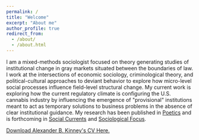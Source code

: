 ```yaml
---
permalink: /
title: "Welcome"
excerpt: "About me"
author_profile: true
redirect_from: 
  - /about/
  - /about.html
---
```


I am a mixed-methods sociologist focused on theory generating studies of institutional change in gray markets situated between the boundaries of law. I work at the intersections of economic sociology, criminological theory, and political-cultural approaches to deviant behavior to explore how micro-level social processes influence field-level structural change. My current work is exploring how the current regulatory climate is configuring the U.S. cannabis industry by influencing the emergence of "provisional" institutions meant to act as temporary solutions to business problems in the absence of clear institutional guidance. My research has been published in [Poetics](https://doi.org/10.1016/j.poetic.2018.05.001) and is forthcoming in [Social Currents](https://journals.sagepub.com/home/scu) and [Sociological Focus](https://www.tandfonline.com/toc/usfo20/current).

[Download Alexander B. Kinney's CV Here.](https://www.alexanderkinney.com/files/CV2019.pdf)

